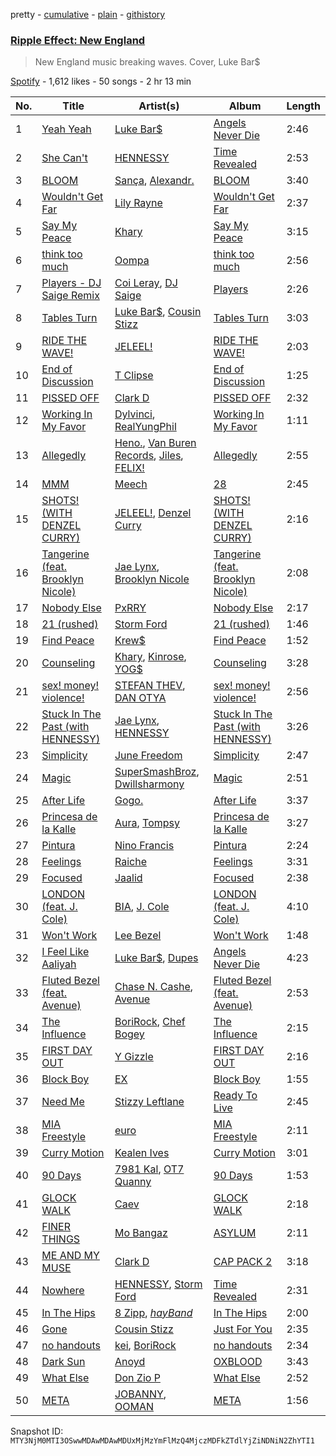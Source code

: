 pretty - [cumulative](/playlists/cumulative/37i9dQZF1DX37T6O68lz4o.md) - [plain](/playlists/plain/37i9dQZF1DX37T6O68lz4o) - [githistory](https://github.githistory.xyz/mackorone/spotify-playlist-archive/blob/main/playlists/plain/37i9dQZF1DX37T6O68lz4o)

### [Ripple Effect: New England](https://open.spotify.com/playlist/37i9dQZF1DX37T6O68lz4o)

> New England music breaking waves\. Cover, Luke Bar$

[Spotify](https://open.spotify.com/user/spotify) - 1,612 likes - 50 songs - 2 hr 13 min

| No. | Title | Artist(s) | Album | Length |
|---|---|---|---|---|
| 1 | [Yeah Yeah](https://open.spotify.com/track/4uVIFUbUO4ZjmoTV2yVoB1) | [Luke Bar$](https://open.spotify.com/artist/6CGyB4PAg5rEyzeGumZrjr) | [Angels Never Die](https://open.spotify.com/album/1CzzDKZVAsxqjKtpNGAwtN) | 2:46 |
| 2 | [She Can't](https://open.spotify.com/track/79MnkyodPbTCrjS1oOmNt7) | [HENNESSY](https://open.spotify.com/artist/0d3nLtBfguQFq20JzWSlIW) | [Time Revealed](https://open.spotify.com/album/1s3eyEhXxazd3sNV2Hgjv6) | 2:53 |
| 3 | [BLOOM](https://open.spotify.com/track/5xnVj7t6Nvc1J42fC5Fyef) | [Sança](https://open.spotify.com/artist/1DSFf0RnfYrtNr0eKndzzc), [Alexandr.](https://open.spotify.com/artist/7wFVW6p9SoSyeAtdLSPzp7) | [BLOOM](https://open.spotify.com/album/0mkbBsGw5eG8k1lBSadgRi) | 3:40 |
| 4 | [Wouldn't Get Far](https://open.spotify.com/track/2j3GupY7wtH9SWpOVdSMcd) | [Lily Rayne](https://open.spotify.com/artist/04DqcxM5TVBjxdGwGlxACa) | [Wouldn't Get Far](https://open.spotify.com/album/6ev0cYMZZs3N7GjsfvNW8S) | 2:37 |
| 5 | [Say My Peace](https://open.spotify.com/track/11fDFZrFvVKoht9u7v6drZ) | [Khary](https://open.spotify.com/artist/4489Zgs4RNq2ZtSh3UnOxZ) | [Say My Peace](https://open.spotify.com/album/2gQS83M28R41uN2kRz1X17) | 3:15 |
| 6 | [think too much](https://open.spotify.com/track/1J1RoFqxgRfLsEZjCd2SxM) | [Oompa](https://open.spotify.com/artist/0D6EgsOVm2DMuE2X36uDwU) | [think too much](https://open.spotify.com/album/0awp4O7GSidy92EhzLlnYh) | 2:56 |
| 7 | [Players \- DJ Saige Remix](https://open.spotify.com/track/2KJJQeibWq6HbY0GfPYE3x) | [Coi Leray](https://open.spotify.com/artist/6AMd49uBDJfhf30Ak2QR5s), [DJ Saige](https://open.spotify.com/artist/273pGYx0ijPUXWDeHtBB7j) | [Players](https://open.spotify.com/album/1qSJjGmMRzlCnEmayz2Q5w) | 2:26 |
| 8 | [Tables Turn](https://open.spotify.com/track/1jRA4kpssddqi0W6D6efva) | [Luke Bar$](https://open.spotify.com/artist/6CGyB4PAg5rEyzeGumZrjr), [Cousin Stizz](https://open.spotify.com/artist/0KpCz7V5XRkqKuM1JDf56O) | [Tables Turn](https://open.spotify.com/album/7KABJMQEJ3zu9R31eMDPBC) | 3:03 |
| 9 | [RIDE THE WAVE!](https://open.spotify.com/track/5W8s7MrKDEk1j9gtD0TeQm) | [JELEEL!](https://open.spotify.com/artist/1FX1BFU0DbHRYgKP83pA0d) | [RIDE THE WAVE!](https://open.spotify.com/album/1qROXmq8dciE3jPJgyKlke) | 2:03 |
| 10 | [End of Discussion](https://open.spotify.com/track/6uiXDPUMlKQjsUOZVVco8g) | [T Clipse](https://open.spotify.com/artist/2VUOGUpWy8Ckg92h8EjBIW) | [End of Discussion](https://open.spotify.com/album/4Ggdjb8Ube0rnfJyaJC3US) | 1:25 |
| 11 | [PISSED OFF](https://open.spotify.com/track/6ZivcaQAhE7jxwObzte6Uk) | [Clark D](https://open.spotify.com/artist/7DruDtmm0jIP34WP7PeuF4) | [PISSED OFF](https://open.spotify.com/album/5ktBAjPkD0FTvWoDMWV6kT) | 2:32 |
| 12 | [Working In My Favor](https://open.spotify.com/track/67Rjgdp4QOKASWBoWtSYov) | [Dylvinci](https://open.spotify.com/artist/28dzsbHhnbwJIB6cVmfvAS), [RealYungPhil](https://open.spotify.com/artist/4DnRQspXhzqgCMkJJmOS4T) | [Working In My Favor](https://open.spotify.com/album/4H94tKMIDgcG6RSuMqTi7F) | 1:11 |
| 13 | [Allegedly](https://open.spotify.com/track/28VyxEa0auuQGjtkgJMQlr) | [Heno.](https://open.spotify.com/artist/3mr6jeVpPIXBp8IMMb60aD), [Van Buren Records](https://open.spotify.com/artist/2T6EOVQ5lAQc64poyLnXmj), [Jiles](https://open.spotify.com/artist/7pnz0G9l89KK5iC6Beevcx), [FELIX!](https://open.spotify.com/artist/1DN9Pgv4fiAaRSSgiisj5G) | [Allegedly](https://open.spotify.com/album/70l8Voq04MxVKRuH3vrqzz) | 2:55 |
| 14 | [MMM](https://open.spotify.com/track/7CDkBYPgUXIArjTHbhWh5v) | [Meech](https://open.spotify.com/artist/6QAA99qGQqfOu3U8mlt32g) | [28](https://open.spotify.com/album/0IDJP7NDfpAjaVvFgK4y0d) | 2:45 |
| 15 | [SHOTS! \(WITH DENZEL CURRY\)](https://open.spotify.com/track/01Oeql41yunzKzHyIfBWmr) | [JELEEL!](https://open.spotify.com/artist/1FX1BFU0DbHRYgKP83pA0d), [Denzel Curry](https://open.spotify.com/artist/6fxyWrfmjcbj5d12gXeiNV) | [SHOTS! \(WITH DENZEL CURRY\)](https://open.spotify.com/album/6MjsNxUERlhYyccLTaMtfS) | 2:16 |
| 16 | [Tangerine \(feat\. Brooklyn Nicole\)](https://open.spotify.com/track/3Gwzt4riQagh0mKz1j5ERq) | [Jae Lynx](https://open.spotify.com/artist/03lamRtaO7ZuCSn2qFfmMN), [Brooklyn Nicole](https://open.spotify.com/artist/5bCJ4KeIRQV6M4QrcOvpKW) | [Tangerine \(feat\. Brooklyn Nicole\)](https://open.spotify.com/album/2usXtxQxFrhDWkX7L3OLMa) | 2:08 |
| 17 | [Nobody Else](https://open.spotify.com/track/42GQNRreA17dEBYxevJtpJ) | [PxRRY](https://open.spotify.com/artist/0PsWfG0oEt3Oz7Vlur7pkE) | [Nobody Else](https://open.spotify.com/album/1TS9pgjqXFmnk5qruolOUi) | 2:17 |
| 18 | [21 \(rushed\)](https://open.spotify.com/track/4eYCtzuYSoe70Wu9u4lsNc) | [Storm Ford](https://open.spotify.com/artist/0On2yf7ZQXFJJ4CbZoYty2) | [21 \(rushed\)](https://open.spotify.com/album/4zeD7Bmtq6sCiAhyiYOkop) | 1:46 |
| 19 | [Find Peace](https://open.spotify.com/track/200WboHOBS14RFJIV0xQ89) | [Krew$](https://open.spotify.com/artist/2Q2bnfCHdRZfz6jktiJODz) | [Find Peace](https://open.spotify.com/album/2z7NgbXAthMAeBxVhhDfkb) | 1:52 |
| 20 | [Counseling](https://open.spotify.com/track/5BwGvMLx9eTDR9XFNZ9tiQ) | [Khary](https://open.spotify.com/artist/4489Zgs4RNq2ZtSh3UnOxZ), [Kinrose](https://open.spotify.com/artist/6SUbi1ZVEswHqRUWsxmq2m), [YOG$](https://open.spotify.com/artist/22PiLADkpKIOBgYDt10UXI) | [Counseling](https://open.spotify.com/album/1CrZOtcNEuPhLcLUi4HMWS) | 3:28 |
| 21 | [sex! money! violence!](https://open.spotify.com/track/7JwV5GYsVIRW5wrJw3lvAI) | [STEFAN THEV](https://open.spotify.com/artist/3kggahr7S6paKpAN6EMKVM), [DAN OTYA](https://open.spotify.com/artist/4mFWbLSOiaF35VEop1bMG8) | [sex! money! violence!](https://open.spotify.com/album/4fnDaPd2fiWOqaakEU2jhJ) | 2:56 |
| 22 | [Stuck In The Past \(with HENNESSY\)](https://open.spotify.com/track/3XfTIH7kTUFGT82HChugsO) | [Jae Lynx](https://open.spotify.com/artist/03lamRtaO7ZuCSn2qFfmMN), [HENNESSY](https://open.spotify.com/artist/0d3nLtBfguQFq20JzWSlIW) | [Stuck In The Past \(with HENNESSY\)](https://open.spotify.com/album/4eO9KVW2NxZzcpY7gd9Ypd) | 3:26 |
| 23 | [Simplicity](https://open.spotify.com/track/3dh3wF8WAbIEdXTIpbisxk) | [June Freedom](https://open.spotify.com/artist/7dYb5EKtRnRaWM0GQ12cKC) | [Simplicity](https://open.spotify.com/album/1P44V2EWQyzp6PHaA2XNzO) | 2:47 |
| 24 | [Magic](https://open.spotify.com/track/1YWISuNcZgLHivxlvhPIs1) | [SuperSmashBroz](https://open.spotify.com/artist/4o05vkR7aQMnPRbAqVk13x), [Dwillsharmony](https://open.spotify.com/artist/2YwDVfjkQC1aBQ9E7B5URm) | [Magic](https://open.spotify.com/album/1quB7jeEnFPoLu7oizB0xX) | 2:51 |
| 25 | [After Life](https://open.spotify.com/track/36UCQkdr0UO7YtF3jRAUAv) | [Gogo.](https://open.spotify.com/artist/2ZjHsrsF4aC1SpaVf9ZEhp) | [After Life](https://open.spotify.com/album/2pmN9CUGtz2ws2xzB95ofU) | 3:37 |
| 26 | [Princesa de la Kalle](https://open.spotify.com/track/1DNjw76kM33AS8HQgHDyaE) | [Aura](https://open.spotify.com/artist/5bfbqVepB9jL5gBANS74iU), [Tompsy](https://open.spotify.com/artist/6QO0RCaZVcaWJQnw5REibO) | [Princesa de la Kalle](https://open.spotify.com/album/6tMPhg27HgqChp4PHnlRo9) | 3:27 |
| 27 | [Pintura](https://open.spotify.com/track/4wMk2apRrJeBfiaBAEAK84) | [Nino Francis](https://open.spotify.com/artist/3V6C0b6qW61rD8dNhBgKdr) | [Pintura](https://open.spotify.com/album/3Wg7JaVfTrwcHEFXkquqvP) | 2:24 |
| 28 | [Feelings](https://open.spotify.com/track/1IoUc7el8qPFVFOC5jSfl7) | [Raiche](https://open.spotify.com/artist/4yaRDENYr8yAAlEUf23DRI) | [Feelings](https://open.spotify.com/album/2I0VwAeClbtch0ErYJbsDL) | 3:31 |
| 29 | [Focused](https://open.spotify.com/track/0pNFccJI57vkf5HAMgABHe) | [Jaalid](https://open.spotify.com/artist/4QQoaNNSe8oYAxjCsB59fg) | [Focused](https://open.spotify.com/album/6CQ61LaJ7nsF75QzH3DgVj) | 2:38 |
| 30 | [LONDON \(feat\. J\. Cole\)](https://open.spotify.com/track/5vhrsx08dHh2QcVh1Rsiwt) | [BIA](https://open.spotify.com/artist/6veh5zbFpm31XsPdjBgPER), [J\. Cole](https://open.spotify.com/artist/6l3HvQ5sa6mXTsMTB19rO5) | [LONDON \(feat\. J\. Cole\)](https://open.spotify.com/album/5rIHQjM7xy35RYx9E3XaqS) | 4:10 |
| 31 | [Won't Work](https://open.spotify.com/track/4IBMVdxph7uAxwIZDiFHza) | [Lee Bezel](https://open.spotify.com/artist/73lsSnZSw4FUrXyCtlKS1G) | [Won't Work](https://open.spotify.com/album/1b7jokgImdvyDld7j1Ruzk) | 1:48 |
| 32 | [I Feel Like Aaliyah](https://open.spotify.com/track/4sY978TTq8u9P1BoKbFDjZ) | [Luke Bar$](https://open.spotify.com/artist/6CGyB4PAg5rEyzeGumZrjr), [Dupes](https://open.spotify.com/artist/2RiH41527l0B95HWgn1w9Q) | [Angels Never Die](https://open.spotify.com/album/1CzzDKZVAsxqjKtpNGAwtN) | 4:23 |
| 33 | [Fluted Bezel \(feat\. Avenue\)](https://open.spotify.com/track/1ytaL04DRs5sUnkhCyCWZH) | [Chase N\. Cashe](https://open.spotify.com/artist/6E2HWaoTqTZdHMWPbdsojr), [Avenue](https://open.spotify.com/artist/1zmCAD5TrrZxSJ9SJJ0PxE) | [Fluted Bezel \(feat\. Avenue\)](https://open.spotify.com/album/6lBDGveLf8ufxxLT6dWpcW) | 2:53 |
| 34 | [The Influence](https://open.spotify.com/track/4Ye971Dh5wBY3mmCC22mjm) | [BoriRock](https://open.spotify.com/artist/3KlJV8iotDsiPz2UGGHXeL), [Chef Bogey](https://open.spotify.com/artist/1CFjckqJgBYkqiOdMZBApF) | [The Influence](https://open.spotify.com/album/3ic9LgzMpIIz41UE7mN9RF) | 2:15 |
| 35 | [FIRST DAY OUT](https://open.spotify.com/track/2rCH6Q7FE7H3yZatfRX1Y0) | [Y Gizzle](https://open.spotify.com/artist/2NrmxpPJ1YPMkidYYckQVT) | [FIRST DAY OUT](https://open.spotify.com/album/1odi2UMIAaKrnMECwkYn09) | 2:16 |
| 36 | [Block Boy](https://open.spotify.com/track/3HygFOwtJmPuDPp53LyA9R) | [EX](https://open.spotify.com/artist/1kuxVqj06JMxr4m6SiZQzM) | [Block Boy](https://open.spotify.com/album/3XhgCa0JymF78MJWSl58iu) | 1:55 |
| 37 | [Need Me](https://open.spotify.com/track/4NmiPYqUTIDewcgp5d2avd) | [Stizzy Leftlane](https://open.spotify.com/artist/2dQwBBED5oUeKyHYU7R5VN) | [Ready To Live](https://open.spotify.com/album/00x8hakmBSeA3hvJZ2D5cx) | 2:45 |
| 38 | [MIA Freestyle](https://open.spotify.com/track/2DAWd9getY6cG4mpUOBdt4) | [euro](https://open.spotify.com/artist/3d9x5nPJE3VL3ngxkZ6aUC) | [MIA Freestyle](https://open.spotify.com/album/4kXVVOTcmOs7kHG9Z5Qow2) | 2:11 |
| 39 | [Curry Motion](https://open.spotify.com/track/19yMfcA2plhflpjs9sEUp8) | [Kealen Ives](https://open.spotify.com/artist/7cT3GDK4WNe5ObGzdUbGds) | [Curry Motion](https://open.spotify.com/album/5IFqvsErwiWdmAELuKIwRm) | 3:01 |
| 40 | [90 Days](https://open.spotify.com/track/68pFNYuC4dTfafNGypyGVZ) | [7981 Kal](https://open.spotify.com/artist/5EvNVMCFlrCfEk0VoWDNme), [OT7 Quanny](https://open.spotify.com/artist/4l1ovhN5c3t3b7G6KQcXHE) | [90 Days](https://open.spotify.com/album/0VmCsZHgshK3brx9tKATKv) | 1:53 |
| 41 | [GLOCK WALK](https://open.spotify.com/track/4bM2rImmM5cM34Ibzv11cS) | [Caev](https://open.spotify.com/artist/0mkMBdJb4grjol3blckHxe) | [GLOCK WALK](https://open.spotify.com/album/1rTWZoxdxijxmxbt39B1no) | 2:18 |
| 42 | [FINER THINGS](https://open.spotify.com/track/2ifGjIXn7elSfKdkyfiQCS) | [Mo Bangaz](https://open.spotify.com/artist/7lIiOcOBI059zW6PY5Ghqg) | [ASYLUM](https://open.spotify.com/album/3RDpCNLGM6NvAAa61zB3gS) | 2:11 |
| 43 | [ME AND MY MUSE](https://open.spotify.com/track/5A39A4kS505mQ8VSAAi6kn) | [Clark D](https://open.spotify.com/artist/7DruDtmm0jIP34WP7PeuF4) | [CAP PACK 2](https://open.spotify.com/album/1dD3bqHKXeipNtOZvcd2g0) | 3:18 |
| 44 | [Nowhere](https://open.spotify.com/track/0b0ZGaHZoPC5dcrsjnDu08) | [HENNESSY](https://open.spotify.com/artist/0d3nLtBfguQFq20JzWSlIW), [Storm Ford](https://open.spotify.com/artist/0On2yf7ZQXFJJ4CbZoYty2) | [Time Revealed](https://open.spotify.com/album/1s3eyEhXxazd3sNV2Hgjv6) | 2:31 |
| 45 | [In The Hips](https://open.spotify.com/track/0uIkVcZel5rJMvQz0qJDLv) | [8 Zipp](https://open.spotify.com/artist/77p4nWKhsjAqUXybLgycLZ), [$hayBand$](https://open.spotify.com/artist/7jxxXzCLgiFE57KCjWw4H2) | [In The Hips](https://open.spotify.com/album/09XetdTipuLTvTqMdn9rv3) | 2:00 |
| 46 | [Gone](https://open.spotify.com/track/37Deh2p4aLdEtQHXtm7AOE) | [Cousin Stizz](https://open.spotify.com/artist/0KpCz7V5XRkqKuM1JDf56O) | [Just For You](https://open.spotify.com/album/5gl8AaOhNL60AcYk2JLEE3) | 2:35 |
| 47 | [no handouts](https://open.spotify.com/track/5LCvqLTWzSibMtSqXuxQY4) | [kei](https://open.spotify.com/artist/4zCj68j0fYRCrgBaDqknoP), [BoriRock](https://open.spotify.com/artist/3KlJV8iotDsiPz2UGGHXeL) | [no handouts](https://open.spotify.com/album/6i24ljFSQenI2LyE1BuxoK) | 2:34 |
| 48 | [Dark Sun](https://open.spotify.com/track/6XzKrby7QrKlvCJpIL4gFp) | [Anoyd](https://open.spotify.com/artist/6zmyeByNsfskQHKnJT0F9L) | [OXBLOOD](https://open.spotify.com/album/4cH3MiF0iezXVLtixpcq4f) | 3:43 |
| 49 | [What Else](https://open.spotify.com/track/6qEgF5pb5JzVewRtTaVUKp) | [Don Zio P](https://open.spotify.com/artist/3RBmwSWiwn0mL9j8dXHKTV) | [What Else](https://open.spotify.com/album/7LjebUycGZ0B9GTUS08wEy) | 2:52 |
| 50 | [META](https://open.spotify.com/track/69pzcNpanhADxvrySSBRfG) | [JOBANNY](https://open.spotify.com/artist/4FLNvTxyvcl8ZWUfLFZec6), [OOMAN](https://open.spotify.com/artist/5WQtviAS1RwRjZIeaEzYVV) | [META](https://open.spotify.com/album/6ufR5T4toMvDta3OHDqPP8) | 1:56 |

Snapshot ID: `MTY3NjM0MTI3OSwwMDAwMDAwMDUxMjMzYmFlMzQ4MjczMDFkZTdlYjZiNDNiN2ZhYTI1`
